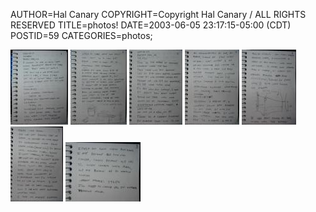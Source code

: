 AUTHOR=Hal Canary
COPYRIGHT=Copyright Hal Canary / ALL RIGHTS RESERVED
TITLE=photos!
DATE=2003-06-05 23:17:15-05:00 (CDT)
POSTID=59
CATEGORIES=photos;

[![paper blog, page 1](/photos/thumb/2003-06-notebook-01.jpg)](/photos/2003-06-notebook-01.jpg)
[![paper blog, page 2](/photos/thumb/2003-06-notebook-02.jpg)](/photos/2003-06-notebook-02.jpg)
[![paper blog, page 3](/photos/thumb/2003-06-notebook-03.jpg)](/photos/2003-06-notebook-03.jpg)
[![paper blog, page 4](/photos/thumb/2003-06-notebook-04.jpg)](/photos/2003-06-notebook-04.jpg)
[![paper blog, page 5](/photos/thumb/2003-06-notebook-05.jpg)](/photos/2003-06-notebook-05.jpg)
[![paper blog, page 6](/photos/thumb/2003-06-notebook-06.jpg)](/photos/2003-06-notebook-06.jpg)
[![paper blog, page 7](/photos/thumb/2003-06-notebook-07.jpg)](/photos/2003-06-notebook-07.jpg)
